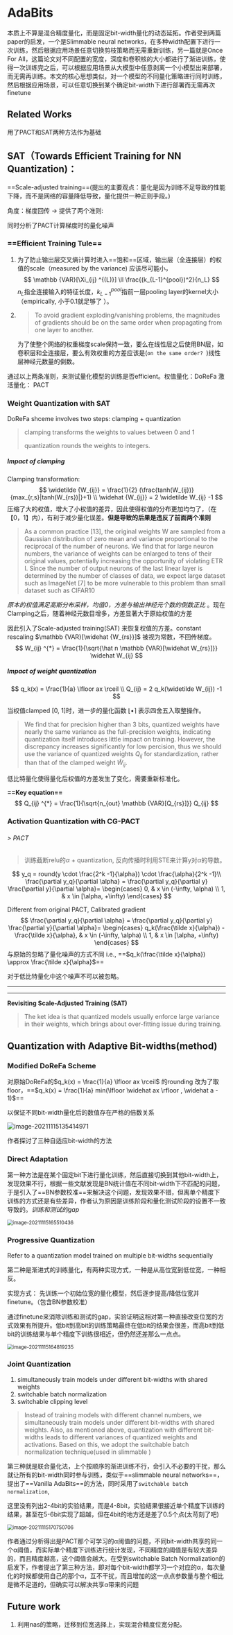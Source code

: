 # AdaBits

本质上不算是混合精度量化，而是固定bit-width量化的动态延拓。作者受到两篇paper的启发，一个是Slimmable neural networks，在多种width配置下进行一次训练，然后根据应用场景任意切换剪枝策略而无需重新训练，另一篇就是Once For All，这篇论文对不同配置的宽度，深度和卷积核的大小都进行了渐进训练，使得一次训练完之后，可以根据应用场景从大模型中任意剥离一个小模型出来部署，而无需再训练。本文的核心思想类似，对一个模型的不同量化策略进行同时训练，然后根据应用场景，可以任意切换到某个确定bit-width下进行部署而无需再次finetune



## Related Works

用了PACT和SAT两种方法作为基础

## SAT（Towards Efficient Training for NN Quantization)：

==Scale-adjusted training==(提出的主要观点：量化是因为训练不足导致的性能下降，而不是网络的容量降低导致，量化提供一种正则手段。)

角度：梯度回传 -> 提供了两个准则: 

同时分析了PACT计算梯度时的量化噪声

### ==Efficient Training Tule==

1. 为了防止输出层交叉熵计算时进入==饱和==区域，输出层（全连接层）的权值的scale（measured by the variance) 应该尽可能小，
   $$
   \mathbb {VAR}[\Xi_{ij} ^{(L)}] \ll \frac{(k_{L-1}^{pool})^2}{n_L}
   $$
   $n_L$指全连接输入的特征长度，$k_{L-1}^{pool}$指前一层pooling layer的kernel大小（empirically, 小于0.1就足够了 ）。

2. > To avoid gradient exploding/vanishing problems, the magnitudes of gradients should be on the same order when propagating from one layer to another.

   为了使整个网络的权重梯度scale保持一致，要么在线性层之后使用BN层，如卷积层和全连接层，要么有效权重的方差应该是(`on the same order? `)线性层神经元数量的倒数。

通过以上两条准则，来测试量化模型的训练是否efficient。权值量化：DoReFa   激活量化： PACT



### Weight Quantization with SAT

DoReFa shceme involves two steps: clamping + quantization

> clamping transforms the weights to values between 0 and 1
>
> quantization rounds the weights to integers.

##### Impact of clamping

Clamping transformation:
$$
\widetilde {W_{ij}} = \frac{1}{2} (\frac{tanh(W_{ij})}{max_{r,s}|tanh(W_{rs})|}+1) \\
\widehat {W_{ij}} = 2 \widetilde W_{ij} -1
$$
压缩了大的权值，增大了小权值的差异，因此使得权值的分布更加均匀了，（在【0，1】内），有利于减少量化误差。**但是导致的后果是违反了前面两个准则**

> As a common practice [13], the original weights W are sampled from a Gaussian distribution of zero mean and variance proportional to the reciprocal of the number of neurons. We find that for large neuron numbers, the variance of weights can be enlarged to tens of their original values, potentially increasing the opportunity of violating ETR I. Since the number of output neurons of the last linear layer is determined by the number of classes of data, we expect large dataset such as ImageNet [7] to be more vulnerable to this problem than small dataset such as CIFAR10

*原本的权值满足高斯分布采样，均值0，方差与输出神经元个数的倒数正比* 。现在Clamping之后，随着神经元数目增多，方差显著大于原始权值的方差

因此引入了Scale-adjusted training(SAT) 来恢复权值的方差。constant rescaling $\mathbb {VAR}[\widehat {W_{rs}}]$ 被视为常数，不回传梯度。
$$
W_{ij} ^{*} = \frac{1}{\sqrt{\hat n \mathbb {VAR}[\widehat W_{rs}]}} \widehat W_{ij}
$$

##### Impact of weight quantization

$$
q_k(x) = \frac{1}{a} \lfloor ax \rceil  \\
Q_{ij} = 2 q_k(\widetilde W_{ij}) -1
$$

当权值clamped [0, 1]时，进一步的量化函数 $\lfloor \bullet \rceil$ 表示四舍五入取整操作。

> We find that for precision higher than 3 bits, quantized weights have nearly the same variance as the full-precision weights, indicating quantization itself introduces little impact on training. However, the discrepancy increases significantly for low percision, thus we should use the variance of quantized weights $Q_{ij}$ for standardization, rather than that of the clamped weight $\widehat W_{ij}$.

低比特量化使得量化后权值的方差发生了变化，需要重新标准化。

**==Key equation==** 
$$
Q_{ij} ^{*} = \frac{1}{\sqrt{n_{out} \mathbb {VAR}[Q_{rs}]}} Q_{ij}
$$

### Activation Quantization with CG-PACT

###### > PACT 

>  训练截断relu的$\alpha$ + quantization, 反向传播时利用STE来计算y对$\alpha$的导数。

$$
y_q = round(y \cdot \frac{2^k -1}{\alpha}) \cdot \frac{\alpha}{2^k -1}\\
\frac{\partial y_q}{\partial \alpha} = \frac{\partial y_q}{\partial y} \frac{\partial y}{\partial \alpha}= \begin{cases} 0, & x \in (-\infty, \alpha) \\ 1, & x \in [\alpha, +\infty)  \end{cases}
$$

Different from original PACT,  Calibrated gradient
$$
\frac{\partial y_q}{\partial \alpha} = \frac{\partial y_q}{\partial y} \frac{\partial y}{\partial \alpha}= \begin{cases} q_k(\frac{\tilde x}{\alpha}) -\frac{\tilde x}{\alpha}, & x \in (-\infty, \alpha) \\ 1, & x \in [\alpha, +\infty)  \end{cases}
$$
与原始的忽略了量化噪声的方式不同 i.e., ==$q_k(\frac{\tilde x}{\alpha}) \approx \frac{\tilde x}{\alpha}$==

对于低比特量化中这个噪声不可以被忽略。



-----------

********

**Revisiting Scale-Adjusted Training (SAT)**

> The ket idea is that quantized models usually enforce large variance in their weights, which brings about over-fitting issue during training.

## Quantization with Adaptive Bit-widths(method)

### Modified DoReFa Scheme

对原始DoReFa的$q_k(x) = \frac{1}{a} \lfloor ax \rceil$ 的rounding 改为了取floor，==$q_k(x) = \frac{1}{a} min(\lfloor \widehat ax \rfloor , \widehat a - 1)$== 

以保证不同bit-width量化后的数值存在严格的倍数关系

![image-20211115135414971](C:\Users\admin\Documents\Typora\typora-pics\image-20211115135414971.png)

作者探讨了三种自适应bit-width的方法

### Direct Adaptation

 第一种方法是在某个固定bit下进行量化训练，然后直接切换到其他bit-width上，发现效果不行，根据一些文献发现是BN统计值在不同bit-width下不匹配的问题，于是引入了==BN参数校准==来解决这个问题，发现效果不错，但离单个精度下训练的方式还是有些差异，作者认为原因是训练阶段和量化测试阶段的设置不一致导致的。*训练和测试的gap*

<img src="C:\Users\admin\Documents\Typora\typora-pics\image-20211115165510436.png" alt="image-20211115165510436" style="zoom:80%;" />

### Progressive Quantization

Refer to a quantization model trained on multiple bit-widths sequentially

第二种是渐进式的训练量化，有两种实现方式，一种是从高位宽到低位宽，一种相反。

实现方式： 先训练一个初始位宽的量化模型，然后逐步提高/降低位宽并finetune。（包含BN参数校准）

通过finetune来消除训练和测试的gap，实验证明这相对第一种直接改变位宽的方式效果有所提升。低bit到高bit的训练策略最终在低bit的结果会很差，而高bit到低bit的训练结果与单个精度下训练很相近，但仍然还差那么一点点。

<img src="C:\Users\admin\Documents\Typora\typora-pics\image-20211115164819235.png" alt="image-20211115164819235" style="zoom:80%;" />

### Joint Quantization

1. simultaneously train models under different bit-widths with shared weights
2. switchable batch normalization 
3. switchable clipping level

> Instead of training models with different channel numbers, we simultaneously train models under different bit-widths with shared weights. Also, as mentioned above, quantization with different bit-widths leads to different variances of quantized weights and activations. Based on this, we adopt the switchable batch normalization technique(used in slimmable )

第三种就是联合量化法，上个按顺序的渐进训练不行，会引入不必要的干扰，那么就让所有的bit-width同时参与训练，类似于==slimmable neural networks==，提出了==Vanilla AdaBits==的方法，同时采用了`switchable batch normalization`, 

这里没有列出2-4bit的实验结果，而是4-8bit，实验结果很接近单个精度下训练的结果，甚至在5-6bit实现了超越，但在4bit的地方还是差了0.5个点(太苛刻了吧)

<img src="C:\Users\admin\Documents\Typora\typora-pics\image-20211115170750706.png" alt="image-20211115170750706" style="zoom:80%;" />

作者通过分析得出是PACT那个可学习的α阈值的问题，不同bit-width共享的同一个α阈值，而实际单个精度下训练进行统计发现，不同精度的阈值是有较大差异的，而且精度越高，这个阈值会越大。在受到switchable Batch Normalization的启发下，作者提出了第三种方法，即对每个bit-width都学习一个对应的α，每次量化的时候都使用自己的那个α，互不干扰，而且增加的这一点点参数量与整个相比是微不足道的，但确实可以解决共享α带来的问题



## Future work

1. 利用nas的策略，迁移到位宽选择上，实现混合精度位宽分配。




